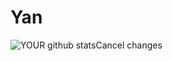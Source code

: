 # Yan
![YOUR github stats](https://github-readme-stats.vercel.app/api?username=USERNAME)Cancel changes
